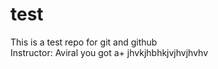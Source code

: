 # test
This is a test repo for git and github
<br>
Instructor: Aviral
you got a+
jhvkjhbhkjvjhvjhvhv
